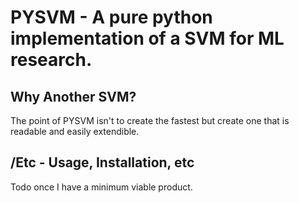 PYSVM - A pure python implementation of a SVM for ML research.
======

Why Another SVM?
----------------
The point of PYSVM isn't to create the fastest but create one that is readable
and easily extendible. 

/Etc - Usage, Installation, etc
-------------------------------
Todo once I have a minimum viable product. 
